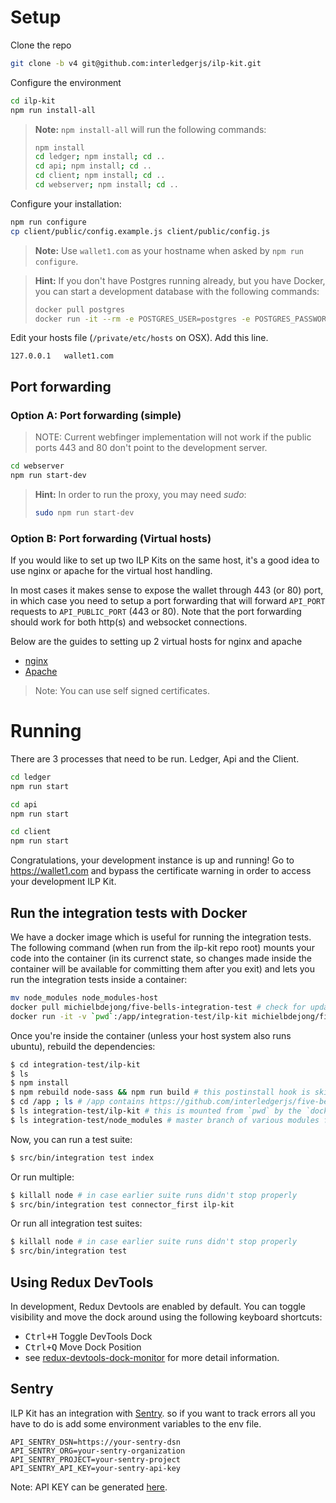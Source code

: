 # Setup

Clone the repo
```bash
git clone -b v4 git@github.com:interledgerjs/ilp-kit.git
```

Configure the environment
```bash
cd ilp-kit
npm run install-all
```

> **Note:** `npm install-all` will run the following commands:
>
> ```bash
> npm install
> cd ledger; npm install; cd ..
> cd api; npm install; cd ..
> cd client; npm install; cd ..
> cd webserver; npm install; cd ..
> ```

Configure your installation:

```bash
npm run configure
cp client/public/config.example.js client/public/config.js
```

> **Note:** Use `wallet1.com` as your hostname when asked by `npm run configure`.

> **Hint:** If you don't have Postgres running already, but you have Docker, you can start a development database with the following commands:
>
> ```bash
> docker pull postgres
> docker run -it --rm -e POSTGRES_USER=postgres -e POSTGRES_PASSWORD=postgres -e POSTGRES_DB=ilpkit --name ilpkitpostgres -p 5432:5432 postgres
> ```

Edit your hosts file (`/private/etc/hosts` on OSX). Add this line.

```
127.0.0.1   wallet1.com
```

## Port forwarding

### Option A: Port forwarding (simple)

> NOTE: Current webfinger implementation will not work if the public ports 443 and 80 don't point to the development server.

```bash
cd webserver
npm run start-dev
```

> **Hint:** In order to run the proxy, you may need *sudo*:
>
> ```bash
> sudo npm run start-dev
> ```

### Option B: Port forwarding (Virtual hosts)

If you would like to set up two ILP Kits on the same host, it's a good idea to use nginx or apache for the virtual host handling.

In most cases it makes sense to expose the wallet through 443 (or 80) port, in which case you need to setup a port forwarding that will forward `API_PORT` requests to `API_PUBLIC_PORT` (443 or 80). Note that the port forwarding should work for both http(s) and websocket connections.

Below are the guides to setting up 2 virtual hosts for nginx and apache
- [nginx](https://github.com/interledgerjs/ilp-kit/blob/master/docs/nginx.md)
- [Apache](https://github.com/interledgerjs/ilp-kit/blob/master/docs/apache.md)

> Note: You can use self signed certificates.

# Running

There are 3 processes that need to be run. Ledger, Api and the Client.

```bash
cd ledger
npm run start
```

```bash
cd api
npm run start
```

```bash
cd client
npm run start
```

Congratulations, your development instance is up and running! Go to https://wallet1.com and bypass the certificate warning in order to access your development ILP Kit.

## Run the integration tests with Docker
We have a docker image which is useful for running the integration tests. The following command (when run from the
ilp-kit repo root) mounts your code into the container (in its currenct state, so changes made inside the container will be available for committing them after you exit) and lets you run the integration tests inside a container:

```sh
mv node_modules node_modules-host
docker pull michielbdejong/five-bells-integration-test # check for updates
docker run -it -v `pwd`:/app/integration-test/ilp-kit michielbdejong/five-bells-integration-test /bin/bash
```

Once you're inside the container (unless your host system also runs ubuntu), rebuild the dependencies:
```sh
$ cd integration-test/ilp-kit
$ ls
$ npm install
$ npm rebuild node-sass && npm run build # this postinstall hook is skipped when npm install is run as root
$ cd /app ; ls # /app contains https://github.com/interledgerjs/five-bells-integration-test
$ ls integration-test/ilp-kit # this is mounted from `pwd` by the `docker run` command above
$ ls integration-test/node_modules # master branch of various modules from when this Dockerfile was last built
```

Now, you can run a test suite:
```sh
$ src/bin/integration test index
```

Or run multiple:
```sh
$ killall node # in case earlier suite runs didn't stop properly
$ src/bin/integration test connector_first ilp-kit
```

Or run all integration test suites:
```sh
$ killall node # in case earlier suite runs didn't stop properly
$ src/bin/integration test
```

## Using Redux DevTools

In development, Redux Devtools are enabled by default. You can toggle visibility and move the dock around using the following keyboard shortcuts:

- <kbd>Ctrl+H</kbd> Toggle DevTools Dock
- <kbd>Ctrl+Q</kbd> Move Dock Position
- see [redux-devtools-dock-monitor](https://github.com/gaearon/redux-devtools-dock-monitor) for more detail information.

## Sentry

ILP Kit has an integration with [Sentry](https://sentry.io). so if you want to track errors all you have to do is add some environment variables to the env file.

```
API_SENTRY_DSN=https://your-sentry-dsn
API_SENTRY_ORG=your-sentry-organization
API_SENTRY_PROJECT=your-sentry-project
API_SENTRY_API_KEY=your-sentry-api-key
```

Note: API KEY can be generated [here](https://sentry.io/api/).
